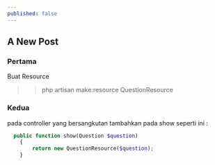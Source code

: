 ```yaml
---
published: false
---
```

## A New Post

### Pertama
Buat Resource
>> php artisan make:resource QuestionResource

### Kedua
pada controller yang bersangkutan tambahkan pada show seperti ini :  
```php
  public function show(Question $question)
    {
        return new QuestionResource($question);
    }
```
